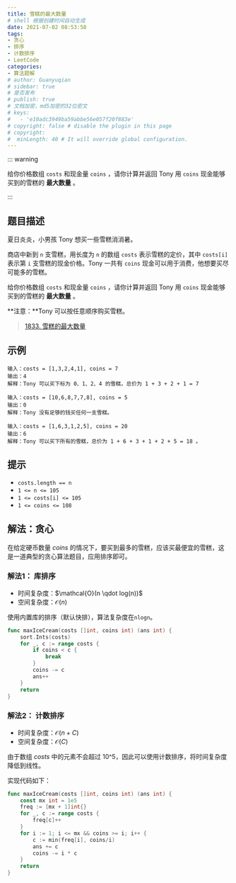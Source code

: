 ```yaml
---
title: 雪糕的最大数量
# shell 根据创建时间自动生成
date: 2021-07-02 08:53:58
tags:
- 贪心
- 排序
- 计数排序
- LeetCode
categories:
- 算法题解
# author: Guanyuqian
# sidebar: true
# 是否发布
# publish: true
# 文档加密，md5加密的32位密文
# keys:
# 	- 'e10adc3949ba59abbe56e057f20f883e'
# copyright: false # disable the plugin in this page 
# copyright:
#  minLength: 40 # It will override global configuration. 
---
```


::: warning

给你价格数组 `costs` 和现金量 `coins` ，请你计算并返回 Tony 用 `coins` 现金能够买到的雪糕的 **最大数量** 。

:::

<!-- more -->

## 题目描述

夏日炎炎，小男孩 Tony 想买一些雪糕消消暑。

商店中新到 `n` 支雪糕，用长度为 `n` 的数组 `costs` 表示雪糕的定价，其中 `costs[i]` 表示第 `i` 支雪糕的现金价格。Tony 一共有 `coins` 现金可以用于消费，他想要买尽可能多的雪糕。

给你价格数组 `costs` 和现金量 `coins` ，请你计算并返回 Tony 用 `coins` 现金能够买到的雪糕的 **最大数量** 。

**注意：**Tony 可以按任意顺序购买雪糕。

> [1833. 雪糕的最大数量](https://leetcode-cn.com/problems/maximum-ice-cream-bars/)



## 示例

```
输入：costs = [1,3,2,4,1], coins = 7
输出：4
解释：Tony 可以买下标为 0、1、2、4 的雪糕，总价为 1 + 3 + 2 + 1 = 7

输入：costs = [10,6,8,7,7,8], coins = 5
输出：0
解释：Tony 没有足够的钱买任何一支雪糕。

输入：costs = [1,6,3,1,2,5], coins = 20
输出：6
解释：Tony 可以买下所有的雪糕，总价为 1 + 6 + 3 + 1 + 2 + 5 = 18 。
```



## 提示

- `costs.length == n`
- `1 <= n <= 105`
- `1 <= costs[i] <= 105`
- `1 <= coins <= 108`

## 解法：贪心

在给定硬币数量 *coins* 的情况下，要买到最多的雪糕，应该买最便宜的雪糕，这是一道典型的贪心算法题目，应用排序即可。

### 解法1： 库排序

- 时间复杂度：$\mathcal{O}(n \qdot log(n))$
- 空间复杂度：$\mathcal{O}(n)$

使用内置库的排序（默认快排），算法复杂度在`nlogn`。


```go
func maxIceCream(costs []int, coins int) (ans int) {
    sort.Ints(costs)
    for _, c := range costs {
        if coins < c {
            break
        }
        coins -= c
        ans++
    }
    return
}
```



### 解法2： 计数排序

- 时间复杂度：$\mathcal{O}(n + C)$
- 空间复杂度：$\mathcal{O}(C)$

由于数组 *costs* 中的元素不会超过 10^5，因此可以使用计数排序，将时间复杂度降低到线性。

实现代码如下：

```go
func maxIceCream(costs []int, coins int) (ans int) {
    const mx int = 1e5
    freq := [mx + 1]int{}
    for _, c := range costs {
        freq[c]++
    }
    for i := 1; i <= mx && coins >= i; i++ {
        c := min(freq[i], coins/i)
        ans += c
        coins -= i * c
    }
    return
}
```

